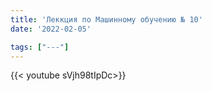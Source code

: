 ```yaml
---
title: 'Леккция по Машинному обучению № 10'
date: '2022-02-05'

tags: ["---"]
---
```



{{< youtube sVjh98tIpDc>}}<br>



<!--more-->

